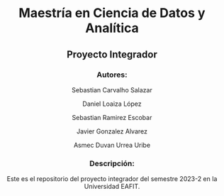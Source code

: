 # <p align="center">Maestría en Ciencia de Datos y Analítica</p>
## <p align="center">Proyecto Integrador</p>

### <p align="center">Autores:</p>
<p align="center">Sebastian Carvalho Salazar</p>
<p align="center">Daniel Loaiza López</p>
<p align="center">Sebastian Ramirez Escobar</p>
<p align="center">Javier Gonzalez Alvarez</p>
<p align="center">Asmec Duvan Urrea Uribe</p>

### <p align="center">Descripción:</p>
<p align="center">Este es el repositorio del proyecto integrador del semestre 2023-2 en la Universidad EAFIT.</p>
